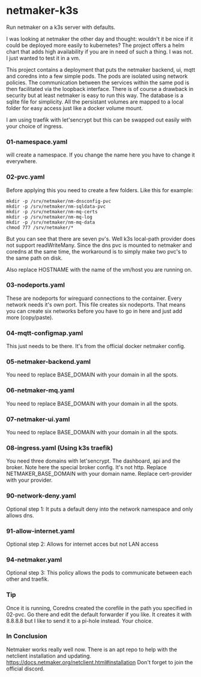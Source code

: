 # netmaker-k3s
Run netmaker on a k3s server with defaults.

I was looking at netmaker the other day and thought: wouldn't it be nice if it could be deployed more easily to kubernetes? 
The project offers a helm chart that adds high availability if you are in need of such a thing. I was not. I just wanted to test it in a vm. 

This project contains a deployment that puts the netmaker backend, ui, mqtt and coredns into a few simple pods. The pods are isolated using network policies. 
The communication between the services within the same pod is then facilitated via the loopback interface. There is of course a drawback in security but at least netmaker is easy to run this way.
The database is a sqlite file for simplicity. All the persistant volumes are mapped to a local folder for easy access just like a docker volume mount.

I am using traefik with let'sencrypt but this can be swapped out easily with your choice of ingress. 

### 01-namespace.yaml
will create a namespace. If you change the name here you have to change it everywhere.

### 02-pvc.yaml
Before applying this you need to create a few folders. Like this for example:
  
```
mkdir -p /srv/netmaker/nm-dnsconfig-pvc
mkdir -p /srv/netmaker/nm-sqldata-pvc
mkdir -p /srv/netmaker/nm-mq-certs
mkdir -p /srv/netmaker/nm-mq-log
mkdir -p /srv/netmaker/nm-mq-data
chmod 777 /srv/netmaker/*
```
  
But you can see that there are seven pv's. Well k3s local-path provider does not support readWriteMany. Since the dns pvc is mounted to netmaker and coredns at the same time, the workaround is to simply make two pvc's to the same path on disk.  

Also replace HOSTNAME with the name of the vm/host you are running on. 

### 03-nodeports.yaml
These are nodeports for wireguard connections to the container. Every network needs it's own port. This file creates six nodeports. That means you can create six networks before you have to go in here and just add more (copy/paste). 

### 04-mqtt-configmap.yaml
This just needs to be there. It's from the official docker netmaker config. 

### 05-netmaker-backend.yaml
You need to replace BASE_DOMAIN with your domain in all the spots. 

### 06-netmaker-mq.yaml
You need to replace BASE_DOMAIN with your domain in all the spots.

### 07-netmaker-ui.yaml
You need to replace BASE_DOMAIN with your domain in all the spots. 

### 08-ingress.yaml (Using k3s traefik)
You need three domains with let'sencrypt. The dashboard, api and the broker. Note here the special broker config. It's not http.
Replace NETMAKER_BASE_DOMAIN with your domain name. Replace cert-provider with your provider. 
  
### 90-network-deny.yaml
Optional step 1: It puts a default deny into the network namespace and only allows dns.

### 91-allow-internet.yaml
Optional step 2: Allows for internet acces but not LAN access

### 94-netmaker.yaml
Optional step 3: This policy allows the pods to communicate between each other and traefik. 

### Tip
Once it is running, Coredns created the corefile in the path you specified in 02-pvc. Go there and edit the default forwarder if you like. 
It creates it with 8.8.8.8 but I like to send it to a pi-hole instead. Your choice. 

### In Conclusion
Netmaker works really well now. There is an apt repo to help with the netclient installation and updating. https://docs.netmaker.org/netclient.html#installation
Don't forget to join the official discord. 
